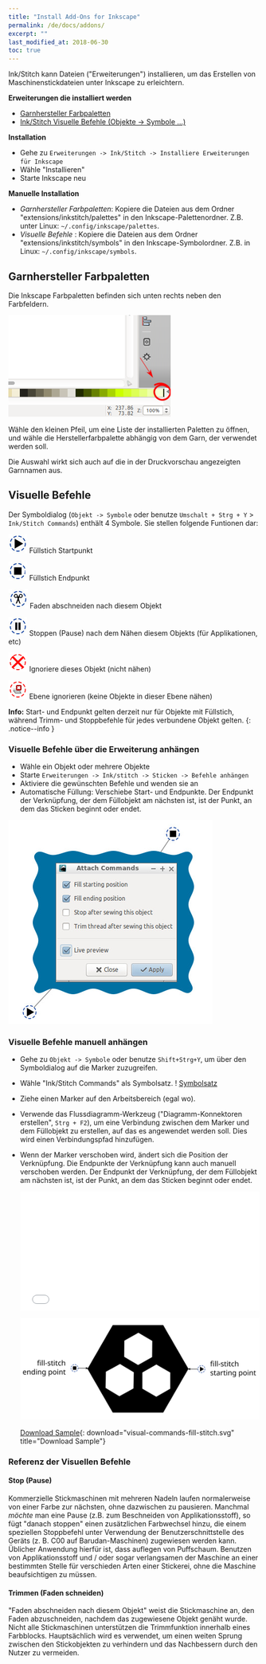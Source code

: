 ```yaml
---
title: "Install Add-Ons for Inkscape"
permalink: /de/docs/addons/
excerpt: ""
last_modified_at: 2018-06-30
toc: true
---
```

Ink/Stitch kann Dateien ("Erweiterungen") installieren, um das Erstellen von Maschinenstickdateien unter Inkscape zu erleichtern.

**Erweiterungen die installiert werden**
* [Garnhersteller Farbpaletten](/docs/addons/#thread-manufacturer-color-palettes)
* [Ink/Stitch Visuelle Befehle (Objekte -> Symbole ...)](/docs/addons/#visual-commands)

**Installation**
* Gehe zu `Erweiterungen -> Ink/Stitch -> Installiere Erweiterungen für Inkscape`
* Wähle "Installieren"
* Starte Inkscape neu

**Manuelle Installation**
* *Garnhersteller Farbpaletten*: Kopiere die Dateien aus dem Ordner "extensions/inkstitch/palettes" in den Inkscape-Palettenordner. Z.B. unter Linux: `~/.config/inkscape/palettes`.
* *Visuelle Befehle*           : Kopiere die Dateien aus dem Ordner "extensions/inkstitch/symbols" in den Inkscape-Symbolordner. Z.B. in Linux: `~/.config/inkscape/symbols`.

## Garnhersteller Farbpaletten

Die Inkscape Farbpaletten befinden sich unten rechts neben den Farbfeldern.

![Inkscape Farbpaletten](/assets/images/docs/palettes-location.png)

Wähle den kleinen Pfeil, um eine Liste der installierten Paletten zu öffnen, und wähle die Herstellerfarbpalette abhängig von dem Garn, der verwendet werden soll.

Die Auswahl wirkt sich auch auf die in der Druckvorschau angezeigten Garnnamen aus.

## Visuelle Befehle

Der Symboldialog (`Objekt -> Symbole` oder benutze `Umschalt + Strg + Y` > `Ink/Stitch Commands`) enthält 4 Symbole. Sie stellen folgende Funtionen dar:

![starting point symbol](/assets/images/docs/visual-commands-start.jpg) Füllstich Startpunkt

![ending point symbol](/assets/images/docs/visual-commands-end.jpg) Füllstich Endpunkt

![trim symbol](/assets/images/docs/visual-commands-trim.jpg) Faden abschneiden nach diesem Objekt

![stop symbol](/assets/images/docs/visual-commands-stop.jpg) Stoppen (Pause) nach dem Nähen diesem Objekts (für Applikationen, etc)

![ignore symbol](/assets/images/docs/visual-commands-ignore.jpg) Ignoriere dieses Objekt (nicht nähen)

![ignore layer symbol](/assets/images/docs/visual-commands-ignore-layer.jpg) Ebene ignorieren (keine Objekte in dieser Ebene nähen)

**Info:**
Start- und Endpunkt gelten derzeit nur für Objekte mit Füllstich, während Trimm- und Stoppbefehle für jedes verbundene Objekt gelten.
{: .notice--info }

### Visuelle Befehle über die Erweiterung anhängen

* Wähle ein Objekt oder mehrere Objekte
* Starte `Erweiterungen -> Ink/stitch -> Sticken -> Befehle anhängen`
* Aktiviere die gewünschten Befehle und wenden sie an
* Automatische Füllung: Verschiebe Start- und Endpunkte. Der Endpunkt der Verknüpfung, der dem Füllobjekt am nächsten ist, ist der Punkt, an dem das Sticken beginnt oder endet.

![Visiual Commands - Attach](/assets/images/docs/en/visual-commands-attach.jpg)


### Visuelle Befehle manuell anhängen
* Gehe zu `Objekt -> Symbole` oder benutze `Shift+Strg+Y`, um über den Symboldialog auf die Marker zuzugreifen.
* Wähle "Ink/Stitch Commands" als Symbolsatz.
! [Symbolsatz](/assets/images/docs/en/visual-commands-symbol-set.jpg)
* Ziehe einen Marker auf den Arbeitsbereich (egal wo).
* Verwende das Flussdiagramm-Werkzeug ("Diagramm-Konnektoren erstellen", `Strg + F2`), um eine Verbindung zwischen dem Marker und dem Füllobjekt zu erstellen, auf das es angewendet werden soll. Dies wird einen Verbindungspfad hinzufügen.
* Wenn der Marker verschoben wird, ändert sich die Position der Verknüpfung. Die Endpunkte der Verknüpfung kann auch manuell verschoben werden. Der Endpunkt der Verknüpfung, der dem Füllobjekt am nächsten ist, ist der Punkt, an dem das Sticken beginnt oder endet.
  <div style="position: relative; padding-bottom: 50%; height: 0;">
    <iframe src="/assets/video/docs/visual-commands.m4v" frameborder="0" allowfullscreen style="position: absolute; top: 0; left: 0; width: 100%; height: 100%;"></iframe>
  </div>
  
  [![Visuelle Befehle](/assets/images/docs/visual-commands-fill-stitch.svg)](/assets/images/docs/visual-commands-fill-stitch.svg)

  [Download Sample](/assets/images/docs/visual-commands-fill-stitch.svg){: download="visual-commands-fill-stitch.svg" title="Download Sample"}

### Referenz der Visuellen Befehle
#### Stop (Pause)
Kommerzielle Stickmaschinen mit mehreren Nadeln laufen normalerweise von einer Farbe zur nächsten, ohne dazwischen zu pausieren. Manchmal *möchte* man eine Pause (z.B. zum Beschneiden von Applikationsstoff), so fügt "danach stoppen" einen zusätzlichen Farbwechsel hinzu, die einem speziellen Stoppbefehl unter Verwendung der Benutzerschnittstelle des Geräts (z. B. C00 auf Barudan-Maschinen) zugewiesen werden kann. Üblicher Anwendung hierfür ist, dass auflegen von Puffschaum. Benutzen von Applikationsstoff und / oder sogar verlangsamen der Maschine an einer bestimmten Stelle für verschieden Arten einer Stickerei, ohne die Maschine beaufsichtigen zu müssen.

#### Trimmen (Faden schneiden)
"Faden abschneiden nach diesem Objekt" weist die Stickmaschine an, den Faden abzuschneiden, nachdem das zugewiesene Objekt genäht wurde.
Nicht alle Stickmaschinen unterstützen die Trimmfunktion innerhalb eines Farbblocks.
Hauptsächlich wird es verwendet, um einen weiten Sprung zwischen den Stickobjekten zu verhindern und das Nachbessern durch den Nutzer zu vermeiden.
